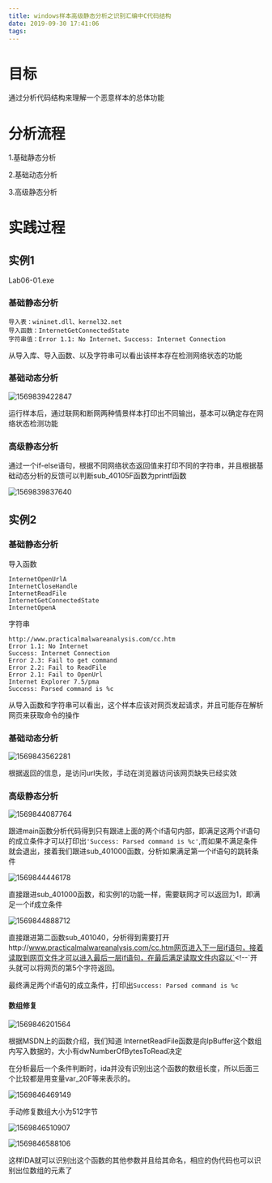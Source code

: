 ```yaml
---
title: windows样本高级静态分析之识别汇编中C代码结构
date: 2019-09-30 17:41:06
tags:
---
```


# 目标

通过分析代码结构来理解一个恶意样本的总体功能

# 分析流程

1.基础静态分析

2.基础动态分析

3.高级静态分析

# 实践过程

## 实例1

Lab06-01.exe

### 基础静态分析

```
导入表：wininet.dll、kernel32.net
导入函数：InternetGetConnectedState
字符串值：Error 1.1: No Internet、Success: Internet Connection
```

从导入库、导入函数、以及字符串可以看出该样本存在检测网络状态的功能

### 基础动态分析

![1569839422847](1569839422847.png)

运行样本后，通过联网和断网两种情景样本打印出不同输出，基本可以确定存在网络状态检测功能

### 高级静态分析

通过一个if-else语句，根据不同网络状态返回值来打印不同的字符串，并且根据基础动态分析的反馈可以判断sub_40105F函数为printf函数

![1569839837640](1569839837640.png)

## 实例2

### 基础静态分析

导入函数

```
InternetOpenUrlA
InternetCloseHandle
InternetReadFile
InternetGetConnectedState
InternetOpenA
```

字符串

```
http://www.practicalmalwareanalysis.com/cc.htm
Error 1.1: No Internet
Success: Internet Connection
Error 2.3: Fail to get command
Error 2.2: Fail to ReadFile
Error 2.1: Fail to OpenUrl
Internet Explorer 7.5/pma
Success: Parsed command is %c
```

从导入函数和字符串可以看出，这个样本应该对网页发起请求，并且可能存在解析网页来获取命令的操作

### 基础动态分析

![1569843562281](1569843562281.png)

根据返回的信息，是访问url失败，手动在浏览器访问该网页缺失已经实效

### 高级静态分析

![1569844087764](1569844087764.png)

跟进main函数分析代码得到只有跟进上面的两个if语句内部，即满足这两个if语句的成立条件才可以打印出`'Success: Parsed command is %c'`,而如果不满足条件就会退出，接着我们跟进sub_401000函数，分析如果满足第一个if语句的跳转条件

![1569844446178](1569844446178.png)

直接跟进sub_401000函数，和实例1的功能一样，需要联网才可以返回为1，即满足一个if成立条件

![1569844888712](1569844888712.png)

直接跟进第二函数sub_401040，分析得到需要打开http://www.practicalmalwareanalysis.com/cc.htm网页进入下一层if语句，接着读取到网页文件才可以进入最后一层if语句，在最后满足读取文件内容以`<!--`开头就可以将网页的第5个字符返回。

最终满足两个if语句的成立条件，打印出`Success: Parsed command is %c`

#### 数组修复

![1569846201564](1569846201564.png)

根据MSDN上的函数介绍，我们知道 InternetReadFile函数是向lpBuffer这个数组内写入数据的，大小有dwNumberOfBytesToRead决定

在分析最后一个条件判断时，ida并没有识别出这个函数的数组长度，所以后面三个比较都是用变量var_20F等来表示的。

![1569846469149](1569846469149.png)

手动修复数组大小为512字节

![1569846510907](1569846510907.png)

![1569846588106](1569846588106.png)

这样IDA就可以识别出这个函数的其他参数并且给其命名，相应的伪代码也可以识别出位数组的元素了